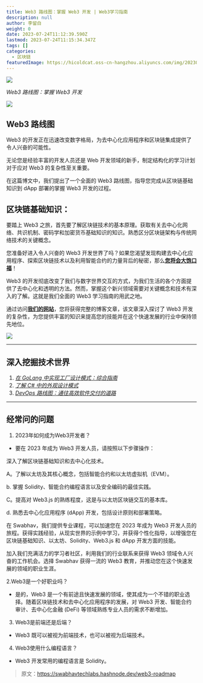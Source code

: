 ```yaml
---
title: Web3 路线图：掌握 Web3 开发 | Web3学习指南
description: null
author: 李留白
weight: 0
date: 2023-07-24T11:12:39.590Z
lastmod: 2023-07-24T11:15:34.347Z
tags: []
categories:
  - 区块链
featuredImage: https://hicoldcat.oss-cn-hangzhou.aliyuncs.com/img/20230724191232.png
---
```


![](https://hicoldcat.oss-cn-hangzhou.aliyuncs.com/img/20230724191232.png)

*Web3 路线图：掌握 Web3 开发*

![](https://hicoldcat.oss-cn-hangzhou.aliyuncs.com/img/20230724191521.png)

## Web3 路线图

Web3 的开发正在迅速改变数字格局，为去中心化应用程序和区块链集成提供了令人兴奋的可能性。

无论您是经验丰富的开发人员还是 Web 开发领域的新手，制定结构化的学习计划对于应对 Web3 的复杂性至关重要。

在这篇博文中，我们提出了一个全面的 Web3 路线图，指导您完成从区块链基础知识到 dApp 部署的掌握 Web3 开发的过程。

## 区块链基础知识：

要踏上 Web3 之旅，首先要了解区块链技术的基本原理。获取有关去中心化网络、共识机制、密码学和加密货币基础知识的知识。熟悉区分区块链架构与传统网络技术的关键概念。

您准备好进入令人兴奋的 Web3 开发世界了吗？如果您渴望发现构建去中心化应用程序、探索区块链技术以及利用智能合约的力量背后的秘密，那么[**您将会大饱口福**](https://swabhavtechlabs.com/blogs/technology/web3.html)！

Web3 的开发彻底改变了我们与数字世界交互的方式，为我们生活的各个方面提供了去中心化和透明的方法。然而，掌握这个新兴领域需要对关键概念和技术有深入的了解。这就是我们全面的 Web3 学习指南的用武之地。

通过访问[**我们的网站**](https://swabhavtechlabs.com/blogs/technology/web3.html)，您将获得完整的博客文章，该文章深入探讨了 Web3 开发的复杂性，为您提供丰富的知识来提高您的技能并在这个快速发展的行业中保持领先地位。

![](https://hicoldcat.oss-cn-hangzhou.aliyuncs.com/img/20230724191529.png)

------

## 深入挖掘技术世界

1. [*在 GoLang 中实现工厂设计模式：综合指南*](https://medium.com/@swabhavtechlabs/implementing-the-factory-design-pattern-in-golang-a-comprehensive-guide-36d351b53e3a)
2. [*了解 C# 中的外观设计模式*](https://medium.com/@swabhavtechlabs/understanding-the-façade-design-pattern-in-c-simplifying-complex-systems-8827921015ef)
3. [*DevOps 路线图：通往高效软件交付的道路*](https://medium.com/@swabhavtechlabs/devops-roadmap-navigating-the-path-to-efficient-software-delivery-4e9e78b8dd8d)

------

## 经常问的问题

1. 2023年如何成为Web3开发者？

- 要在 2023 年成为 Web3 开发人员，请按照以下步骤操作：

深入了解区块链基础知识和去中心化技术。

A。了解以太坊及其核心概念，包括智能合约和以太坊虚拟机（EVM）。

b. 掌握 Solidity、智能合约编程语言以及安全编码的最佳实践。

C。提高对 Web3.js 的熟练程度，这是与以太坊区块链交互的基本库。

d. 熟悉去中心化应用程序 (dApp) 开发，包括设计原则和部署策略。

在 Swabhav，我们提供专业课程，可以加速您在 2023 年成为 Web3 开发人员的旅程。获得实践经验，从现实世界的示例中学习，并获得个性化指导，以增强您在区块链基础知识、以太坊、Solidity、Web3.js 和 dApp 开发方面的技能。

加入我们充满活力的学习者社区，利用我们的行业联系来获得 Web3 领域令人兴奋的工作机会。选择 Swabhav 获得一流的 Web3 教育，并推动您在这个快速发展的领域的职业生涯。

2.Web3是一个好职业吗？

- 是的，Web3 是一个有前途且快速发展的领域，使其成为一个不错的职业选择。随着区块链技术和去中心化应用程序的发展，对 Web3 开发、智能合约审计、去中心化金融 (DeFi) 等领域熟练专业人员的需求不断增加。

3. Web3是前端还是后端？

- Web3 既可以被视为前端技术，也可以被视为后端技术。

4. Web3使用什么编程语言？

- Web3 开发常用的编程语言是 Solidity。

> 原文：https://swabhavtechlabs.hashnode.dev/web3-roadmap